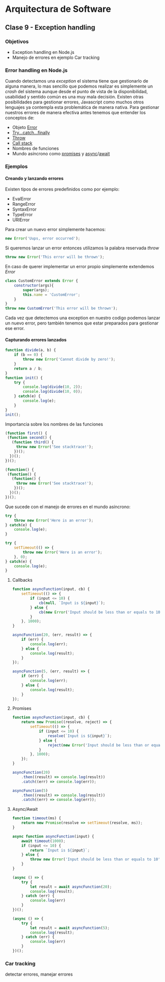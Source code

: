 # Arquitectura de Software
## Clase 9 - Exception handling
### Objetivos

* Exception handling en Node.js
* Manejo de errores en ejemplo Car tracking

### Error handling en Node.js

Cuando detectamos una *exception* el sistema tiene que gestionarlo de alguna manera, lo mas sencillo que podemos realizar es simplemente un *crash* del sistema aunque desde el punto de vista de la disponibilidad, usabilidad y sentido común es una muy mala decisión.
Existen otras posibilidades para gestionar errores, Javascript como muchos otros lenguajes ya contempla esta problemática de manera nativa.
Para gestionar nuestros errores de manera efectiva antes tenemos que entender los conceptos de:

* Objeto [Error](https://developer.mozilla.org/en-US/docs/Web/JavaScript/Reference/Global_Objects/Error)
* [Try...catch...finally](https://developer.mozilla.org/en-US/docs/Web/JavaScript/Reference/Statements/try...catch)
* [Throw](https://developer.mozilla.org/en-US/docs/Web/JavaScript/Reference/Statements/throw)
* [Call stack](https://developer.mozilla.org/en-US/docs/Glossary/Call_stack)
* Nombres de funciones
* Mundo asíncrono como [promises](https://developer.mozilla.org/en-US/docs/Web/JavaScript/Reference/Global_Objects/Promise) y [async](https://developer.mozilla.org/en-US/docs/Web/JavaScript/Reference/Statements/async_function)/[await](https://developer.mozilla.org/en-US/docs/Web/JavaScript/Reference/Operators/await)

### Ejemplos

#### Creando y lanzando errores

Existen tipos de errores predefinidos como por ejemplo:

* EvalError
* RangeError
* SyntaxError
* TypeError
* URIError

Para crear un nuevo error simplemente hacemos:

``` javascript
new Error('Uups, error occurred');
```

Si queremos lanzar un error entonces utilizamos la palabra reservada *throw*

``` javascript
throw new Error('This error will be thrown');
```

En caso de querer implementar un error propio simplemente extendemos *Error*

``` javascript
class CustomError extends Error {
    constructor(args){
        super(args);
        this.name = 'CustomError';
    }
}
throw new CustomError('This error will be thrown');
```

Cada vez que detectemos una exception en nuestro codigo podemos lanzar un nuevo error, pero también tenemos que estar preparados para gestionar ese error.

#### Capturando errores lanzados

``` javascript
function divide(a, b) {
    if (b == 0) {
        throw new Error('Cannot divide by zero!');
    }
    return a / b;
}
function init() {
    try {
        console.log(divide(10, 2));
        console.log(divide(10, 0));
    } catch(e) {
        console.log(e);
    }
}
init();
```

Importancia sobre los nombres de las funciones

``` javascript
(function first() {
 (function second() {
   (function third() {
     throw new Error('See stacktrace!');
    })();
  })();
})();

(function() {
 (function() {
   (function() {
     throw new Error('See stacktrace!');
    })();
  })();
})();
```

Que sucede con el manejo de errores en el mundo asíncrono:

```javascript
try {
    throw new Error('Here is an error');
} catch(e) {
    console.log(e);
}

try {
    setTimeout(() => {
        throw new Error('Here is an error');
    }, 0);
} catch(e) {
    console.log(e);
}
```
1. Callbacks
    ```javascript
    function asyncFunction(input, cb) {
        setTimeout(() => {
            if (input <= 10) {
                cb(null, `Input is ${input}`);
            } else {
                cb(new Error('Input should be less than or equals to 10'));
            }
        }, 1000);
    }

    asyncFunction(20, (err, result) => {
        if (err) {
            console.log(err);
        } else {
            console.log(result);
        }
    });

    asyncFunction(5, (err, result) => {
        if (err) {
            console.log(err);
        } else {
            console.log(result);
        }
    });
    ```

2. Promises
    ```javascript
    function asyncFunction(input, cb) {
        return new Promise((resolve, reject) => {
            setTimeout(() => {
                if (input <= 10) {
                    resolve(`Input is ${input}`);
                } else {
                    reject(new Error('Input should be less than or equals to 10'));
                }
            }, 1000);
        });
    }

    asyncFunction(20)
        .then((result) => console.log(result))
        .catch((err) => console.log(err));

    asyncFunction(5)
        .then((result) => console.log(result))
        .catch((err) => console.log(err));
    ```

3. Async/Await
    ``` javascript
    function timeout(ms) {
        return new Promise(resolve => setTimeout(resolve, ms));
    }

    async function asyncFunction(input) {
        await timeout(1000);
        if (input <= 10) {
            return `Input is ${input}`;
        } else {
            throw new Error('Input should be less than or equals to 10');
        }
    }

    (async () => {
        try {
            let result = await asyncFunction(20);
            console.log(result);
        } catch (err) {
            console.log(err)
        }
    })();

    (async () => {
        try {
            let result = await asyncFunction(5);
            console.log(result);
        } catch (err) {
            console.log(err)
        }
    })();
    ```

### Car tracking

detectar errores, manejar errores